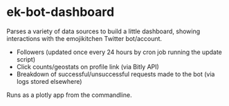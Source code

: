 # ek-bot-dashboard

Parses a variety of data sources to build a little dashboard, showing interactions with the emojikitchen Twitter bot/account.

- Followers (updated once every 24 hours by cron job running the update script)
- Click counts/geostats on profile link (via Bitly API)
- Breakdown of successful/unsuccessful requests made to the bot (via logs stored elsewhere)

Runs as a plotly app from the commandline.